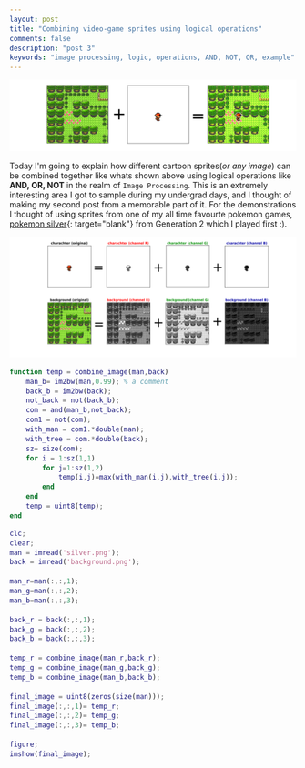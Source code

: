 ```yaml
---
layout: post
title: "Combining video-game sprites using logical operations"
comments: false
description: "post 3"
keywords: "image processing, logic, operations, AND, NOT, OR, example"
---
```

![front-image](https://raw.githubusercontent.com/dherath/WebsiteMaterial/master/2017/post_3_boolean_algebra_pokemon/images/front_matter.png)

Today I'm going to explain how different cartoon sprites(_or any image_) can be combined together like whats shown above using logical operations like **AND, OR, NOT** in the realm of `Image Processing`. This is an extremely interesting area I got to sample during my undergrad days, and I thought of making my second post from a memorable part of it. For the demonstrations I thought of  using sprites from one of my all time favourte pokemon games, [pokemon silver](https://bulbapedia.bulbagarden.net/wiki/Pok%C3%A9mon_Gold_and_Silver_Versions){: target="blank"} from Generation 2 which I played first :).




![rgb_seperated](https://raw.githubusercontent.com/dherath/WebsiteMaterial/master/2017/post_3_boolean_algebra_pokemon/images/rgb_seperated.png)


``` matlab
function temp = combine_image(man,back)
    man_b= im2bw(man,0.99); % a comment
    back_b = im2bw(back);
    not_back = not(back_b);
    com = and(man_b,not_back);
    com1 = not(com);
    with_man = com1.*double(man);
    with_tree = com.*double(back);
    sz= size(com);
    for i = 1:sz(1,1)
        for j=1:sz(1,2)
            temp(i,j)=max(with_man(i,j),with_tree(i,j));
        end
    end
    temp = uint8(temp);
end
```
``` matlab
clc;
clear;
man = imread('silver.png');
back = imread('background.png');

man_r=man(:,:,1);
man_g=man(:,:,2);
man_b=man(:,:,3);

back_r = back(:,:,1);
back_g = back(:,:,2);
back_b = back(:,:,3);

temp_r = combine_image(man_r,back_r);
temp_g = combine_image(man_g,back_g);
temp_b = combine_image(man_b,back_b);

final_image = uint8(zeros(size(man)));
final_image(:,:,1)= temp_r;
final_image(:,:,2)= temp_g;
final_image(:,:,3)= temp_b;

figure;
imshow(final_image);

```
